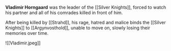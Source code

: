 **Vladimir Horngaard** was the leader of the [[Silver Knights]], forced to watch his partner and all of his comrades killed in front of him.

After being killed by [[Strahd]], his rage, hatred and malice binds the [[Silver Knights]] to [[Argynvosthold]], unable to move on, slowly losing their memories over time.

![[Vladimir.jpeg]]
